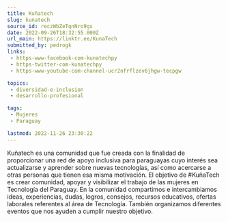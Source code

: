```yaml
---
title: Kuñatech
slug: kunatech
source_id: reczWbZeTqnNro9gs
date: 2022-09-26T18:32:55.000Z
url_main: https://linktr.ee/KunaTech
submitted_by: pedrogk
links: 
 - https-www-facebook-com-kunatechpy
 - https-twitter-com-kunatechpy
 - https-www-youtube-com-channel-ucr2nfrflzev6jhgw-tecpgw

topics: 
 - diversidad-e-inclusion
 - desarrollo-profesional

tags: 
 - Mujeres
 - Paraguay

lastmod: 2022-11-26 23:30:22
---
```


Kuñatech es una comunidad que fue creada con la finalidad de proporcionar una red de apoyo inclusiva para paraguayas cuyo interés sea actualizarse y aprender sobre nuevas tecnologías, así como acercarse a otras personas que tienen esa misma motivación. El objetivo de #KuñaTech es crear comunidad, apoyar y visibilizar el trabajo de las mujeres en Tecnología del Paraguay.
En la comunidad compartimos e intercambiamos ideas, experiencias, dudas, logros, consejos, recursos educativos, ofertas laborales referentes al área de Tecnología. También organizamos diferentes eventos que nos ayuden a cumplir nuestro objetivo.
